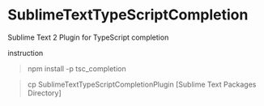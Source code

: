 SublimeTextTypeScriptCompletion
===============================

Sublime Text 2 Plugin for TypeScript completion

instruction

> npm install -p tsc_completion

> cp SublimeTextTypeScriptCompletionPlugin [Sublime Text Packages Directory]

